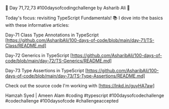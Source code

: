 🚀 Day 71,72,73 #100daysofcodingchallenge by Asharib Ali 🚀

Today's focus: revisiting TypeScript Fundamentals! 📚
I dove into the basics with these informative articles:

Day-71
Class Type Annotations in TypeScript
[https://github.com/AsharibAli/100-days-of-code/blob/main/day-71/TS-Class/README.md]

Day-72
Generics in TypeScript
[https://github.com/AsharibAli/100-days-of-code/blob/main/day-72/TS-Generics/README.md]

Day-73
Type Assertions in TypeScript
[https://github.com/AsharibAli/100-days-of-code/blob/main/day-73/TS-Type-Assertions/README.md]

Check out the source code I'm working with
[https://lnkd.in/guyHA7aw]

Hamzah Syed | Ameen Alam
#coding #typescript #100daysofcodechallenge #codechallenge #100daysofcode #challengeaccepted
